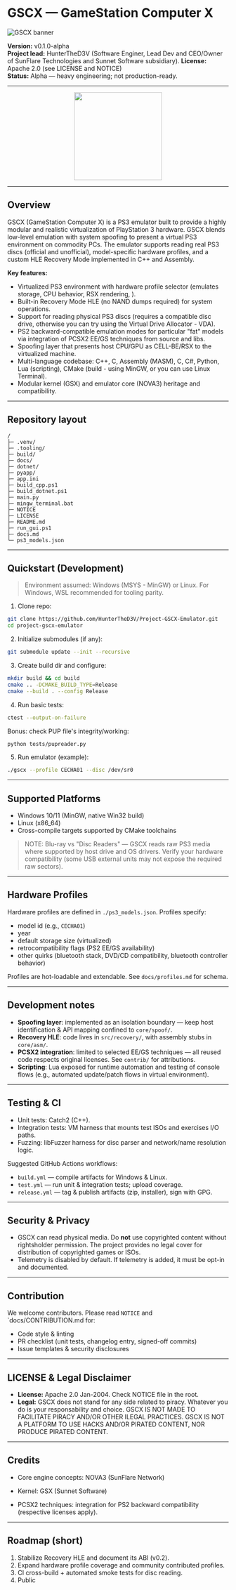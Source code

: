 
# GSCX — GameStation Computer X

![GSCX banner](docs/assets/GSCX_banner.png)

**Version:** v0.1.0-alpha  
**Project lead:** HunterTheD3V  (Software Enginer, Lead Dev and CEO/Owner of SunFlare Technologies and Sunnet Software subsidiary). 
**License:** Apache 2.0 (see LICENSE and NOTICE)   
**Status:** Alpha — heavy engineering; not production-ready.

---

<p align="center">
  <img src="docs/assets/GSCX_logo.png" width="200"/>
</p>

---

## Overview

GSCX (GameStation Computer X) is a PS3 emulator built to provide a highly modular and realistic virtualization of PlayStation 3 hardware. GSCX blends low-level emulation with system spoofing to present a virtual PS3 environment on commodity PCs. The emulator supports reading real PS3 discs (official and unofficial), model-specific hardware profiles, and a custom HLE Recovery Mode implemented in C++ and Assembly.

**Key features:** 
- Virtualized PS3 environment with hardware profile selector (emulates storage, CPU behavior, RSX rendering, ). 
- Built-in Recovery Mode HLE (no NAND dumps required) for system operations. 
- Support for reading physical PS3 discs (requires a compatible disc drive, otherwise you can try using the Virtual Drive Allocator - VDA). 
- PS2 backward-compatible emulation modes for particular "fat" models via integration of PCSX2 EE/GS techniques from source and libs. 
- Spoofing layer that presents host CPU/GPU as CELL-BE/RSX to the virtualized machine. 
- Multi-language codebase: C++, C, Assembly (MASM), C, C#, Python, Lua (scripting), CMake (build - using MinGW, or you can use Linux Terminal). 
- Modular kernel (GSX) and emulator core (NOVA3) heritage and compatibility.

---

## Repository layout

```
/
├─ .venv/
├─ .tooling/ 
├─ build/
├─ docs/
├─ dotnet/
├─ pyapp/
├─ app.ini
├─ build_cpp.ps1
├─ build_dotnet.ps1
├─ main.py
├─ mingw_terminal.bat
├─ NOTICE
├─ LICENSE
├─ README.md
├─ run_gui.ps1
├─ docs.md
└─ ps3_models.json 
```

---

## Quickstart (Development)

> Environment assumed: Windows (MSYS - MinGW) or Linux. For Windows, WSL recommended for tooling parity. 

1. Clone repo:
```bash
git clone https://github.com/HunterTheD3V/Project-GSCX-Emulator.git 
cd project-gscx-emulator 
```

2. Initialize submodules (if any):
```bash
git submodule update --init --recursive
```

3. Create build dir and configure:
```bash
mkdir build && cd build
cmake .. -DCMAKE_BUILD_TYPE=Release
cmake --build . --config Release
```

4. Run basic tests:
```bash
ctest --output-on-failure
```
Bonus: check PUP file's integrity/working:
```bash
python tests/pupreader.py
```


5. Run emulator (example):
```bash
./gscx --profile CECHA01 --disc /dev/sr0
```

---

## Supported Platforms

- Windows 10/11 (MinGW, native Win32 build) 
- Linux (x86_64)
- Cross-compile targets supported by CMake toolchains

> NOTE: Blu-ray vs "Disc Readers" — GSCX reads raw PS3 media where supported by host drive and OS drivers. Verify your hardware compatibility (some USB external units may not expose the required raw sectors). 

---

## Hardware Profiles

Hardware profiles are defined in `./ps3_models.json`. Profiles specify: 
- model id (e.g., `CECHA01`)
- year
- default storage size (virtualized)
- retrocompatibility flags (PS2 EE/GS availability)
- other quirks (bluetooth stack, DVD/CD compatibility, bluetooth controller behavior) 

Profiles are hot-loadable and extendable. See `docs/profiles.md` for schema.

---

## Development notes

- **Spoofing layer**: implemented as an isolation boundary — keep host identification & API mapping confined to `core/spoof/`.
- **Recovery HLE**: code lives in `src/recovery/`, with assembly stubs in `core/asm/`.
- **PCSX2 integration**: limited to selected EE/GS techniques — all reused code respects original licenses. See `contrib/` for attributions.
- **Scripting**: Lua exposed for runtime automation and testing of console flows (e.g., automated update/patch flows in virtual environment).

---

## Testing & CI

- Unit tests: Catch2 (C++).
- Integration tests: VM harness that mounts test ISOs and exercises I/O paths.
- Fuzzing: libFuzzer harness for disc parser and network/name resolution logic.

Suggested GitHub Actions workflows:
- `build.yml` — compile artifacts for Windows & Linux.
- `test.yml` — run unit & integration tests; upload coverage.
- `release.yml` — tag & publish artifacts (zip, installer), sign with GPG.

---

## Security & Privacy

- GSCX can read physical media. Do **not** use copyrighted content without rightsholder permission. The project provides no legal cover for distribution of copyrighted games or ISOs.
- Telemetry is disabled by default. If telemetry is added, it must be opt-in and documented.

---

## Contribution

We welcome contributors. Please read `NOTICE` and `docs/CONTRIBUTION.md for: 
- Code style & linting
- PR checklist (unit tests, changelog entry, signed-off commits)
- Issue templates & security disclosures

---

## LICENSE & Legal Disclaimer

- **License:** Apache 2.0 Jan-2004. Check NOTICE file in the root. 
- **Legal:** GSCX does not stand for any side related to piracy. Whatever you do is your responsability and choice. GSCX IS NOT MADE TO FACILITATE PIRACY AND/OR OTHER ILEGAL PRACTICES. GSCX IS NOT A PLATFORM TO USE HACKS AND/OR PIRATED CONTENT, NOR PRODUCE PIRATED CONTENT. 

---

## Credits

- Core engine concepts: NOVA3 (SunFlare Network)
- Kernel: GSX (Sunnet Software)

- PCSX2 techniques: integration for PS2 backward compatibility (respective licenses apply).

---

## Roadmap (short)

1. Stabilize Recovery HLE and document its ABI (v0.2).
2. Expand hardware profile coverage and community contributed profiles.
3. CI cross-build + automated smoke tests for disc reading.
4. Public

